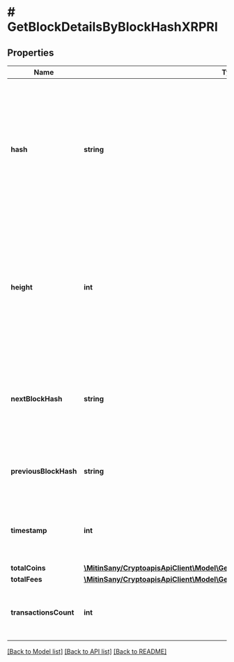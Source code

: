 # # GetBlockDetailsByBlockHashXRPRI

## Properties

Name | Type | Description | Notes
------------ | ------------- | ------------- | -------------
**hash** | **string** | Represents the hash of the block, which is its unique identifier. It represents a cryptographic digital fingerprint made by hashing the block header twice through the SHA256 algorithm. |
**height** | **int** | Represents the number of blocks in the blockchain preceding this specific block. Block numbers have no gaps. A blockchain usually starts with block 0 called the \&quot;Genesis block\&quot;. |
**nextBlockHash** | **string** | Represents the hash of the next block. When this is the last block of the blockchain this value will be an empty string. |
**previousBlockHash** | **string** | Represents the hash of the previous block, also known as the parent block. |
**timestamp** | **int** | Defines the exact date/time when this block was mined in Unix Timestamp. |
**totalCoins** | [**\MitinSany/CryptoapisApiClient\Model\GetBlockDetailsByBlockHashXRPRITotalCoins**](GetBlockDetailsByBlockHashXRPRITotalCoins.md) |  |
**totalFees** | [**\MitinSany/CryptoapisApiClient\Model\GetBlockDetailsByBlockHeightXRPRITotalFees**](GetBlockDetailsByBlockHeightXRPRITotalFees.md) |  |
**transactionsCount** | **int** | Represents the total number of all transactions as part of this block. |

[[Back to Model list]](../../README.md#models) [[Back to API list]](../../README.md#endpoints) [[Back to README]](../../README.md)
